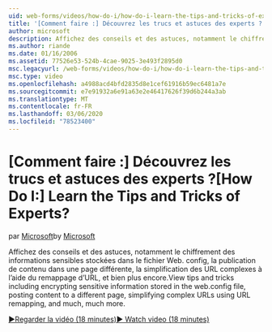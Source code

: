 ```yaml
---
uid: web-forms/videos/how-do-i/how-do-i-learn-the-tips-and-tricks-of-experts
title: '[Comment faire :] Découvrez les trucs et astuces des experts ? | Microsoft Docs'
author: microsoft
description: Affichez des conseils et des astuces, notamment le chiffrement des informations sensibles stockées dans le fichier Web. config, la publication de contenu dans une page différente, ce qui simplifie les URL complexes...
ms.author: riande
ms.date: 01/16/2006
ms.assetid: 77526e53-524b-4cae-9025-3e493f2895d0
msc.legacyurl: /web-forms/videos/how-do-i/how-do-i-learn-the-tips-and-tricks-of-experts
msc.type: video
ms.openlocfilehash: a4988acd4bfd2835d8e1cef61916b59ec6481a7e
ms.sourcegitcommit: e7e91932a6e91a63e2e46417626f39d6b244a3ab
ms.translationtype: MT
ms.contentlocale: fr-FR
ms.lasthandoff: 03/06/2020
ms.locfileid: "78523400"
---
```

# <a name="how-do-i-learn-the-tips-and-tricks-of-experts"></a><span data-ttu-id="4cc2f-104">[Comment faire :] Découvrez les trucs et astuces des experts ?</span><span class="sxs-lookup"><span data-stu-id="4cc2f-104">[How Do I:] Learn the Tips and Tricks of Experts?</span></span>

<span data-ttu-id="4cc2f-105">par [Microsoft](https://github.com/microsoft)</span><span class="sxs-lookup"><span data-stu-id="4cc2f-105">by [Microsoft](https://github.com/microsoft)</span></span>

<span data-ttu-id="4cc2f-106">Affichez des conseils et des astuces, notamment le chiffrement des informations sensibles stockées dans le fichier Web. config, la publication de contenu dans une page différente, la simplification des URL complexes à l’aide du remappage d’URL, et bien plus encore.</span><span class="sxs-lookup"><span data-stu-id="4cc2f-106">View tips and tricks including encrypting sensitive information stored in the web.config file, posting content to a different page, simplifying complex URLs using URL remapping, and much, much more.</span></span>

[<span data-ttu-id="4cc2f-107">&#9654;Regarder la vidéo (18 minutes)</span><span class="sxs-lookup"><span data-stu-id="4cc2f-107">&#9654; Watch video (18 minutes)</span></span>](https://channel9.msdn.com/Blogs/ASP-NET-Site-Videos/how-do-i-learn-the-tips-and-tricks-of-experts)
